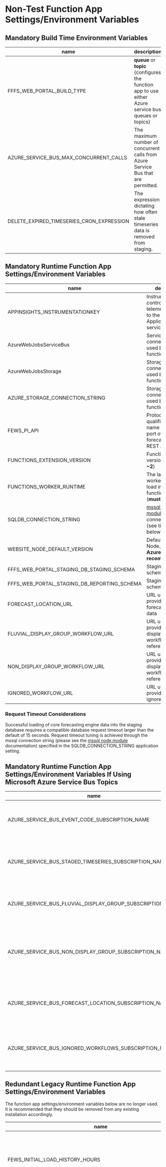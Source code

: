 # Non-Test Function App Settings/Environment Variables

## Mandatory Build Time Environment Variables

| name                                      | description                                                                                             |
|-------------------------------------------|---------------------------------------------------------------------------------------------------------|
| FFFS_WEB_PORTAL_BUILD_TYPE                | **queue** or **topic** (configures the function app to use either Azure service bus queues or topics)   |
| AZURE_SERVICE_BUS_MAX_CONCURRENT_CALLS    | The maximum number of concurrent calls from Azure Service Bus that are permitted.                       |
| DELETE_EXPIRED_TIMESERIES_CRON_EXPRESSION | The expression dictating how often stale timeseries data is removed from staging.                       |

## Mandatory Runtime Function App Settings/Environment Variables

| name                                      | description                                                                                                                           |
|-------------------------------------------|---------------------------------------------------------------------------------------------------------------------------------------|
| APPINSIGHTS_INSTRUMENTATIONKEY            | Instrumention key controlling if telemetry is sent to the ApplicationInsights service                                                 |
| AzureWebJobsServiceBus                    | Service bus connection string used by the function app                                                                                |
| AzureWebJobsStorage                       | Storage account connection string used by the function app                                                                            |
| AZURE_STORAGE_CONNECTION_STRING           | Storage account connection string used by the function app                                                                            |
| FEWS_PI_API                               | Protocol, fully qualified domain name and optional port of the core forecasting engine REST API                                       |
| FUNCTIONS_EXTENSION_VERSION               | Functions runtime version (**must be ~2**)                                                                                            |
| FUNCTIONS_WORKER_RUNTIME                  | The language worker runtime to load in the function app (**must be node**)                                                            |
| SQLDB_CONNECTION_STRING                   | [mssql node module](https://www.npmjs.com/package/mssql) connection string (see timeout note below)                                   |
| WEBSITE_NODE_DEFAULT_VERSION              | Default version of Node.js (**Microsoft Azure default is recommended**)                                                               |
| FFFS_WEB_PORTAL_STAGING_DB_STAGING_SCHEMA | Staging, staging schema name                                                                                                          |
| FFFS_WEB_PORTAL_STAGING_DB_REPORTING_SCHEMA | Staging, reporting schema name                                                                                                      |
| FORECAST_LOCATION_URL                     | URL used to provide the forecast location data                                                                                        |
| FLUVIAL_DISPLAY_GROUP_WORKFLOW_URL        | URL used to provide the fluvial display groups workflow reference data                                                                |
| NON_DISPLAY_GROUP_WORKFLOW_URL            | URL used to provide the non display groups workflow reference data                                                                    |
| IGNORED_WORKFLOW_URL                      | URL used to provide the ignored workflows                                                                                             |

### Request Timeout Considerations

Successful loading of core forecasting engine data into the staging database requires a compatible database request timeout larger than the
default of 15 seconds. Request timeout tuning is achieved through the mssql connection string (please see the
[mssql node module](https://www.npmjs.com/package/mssql) documentation) specified in the SQLDB_CONNECTION_STRING application setting.

## Mandatory Runtime Function App Settings/Environment Variables If Using Microsoft Azure Service Bus Topics

| name                                                  | description                                                                                    |
|-------------------------------------------------------|------------------------------------------------------------------------------------------------|
| AZURE_SERVICE_BUS_EVENT_CODE_SUBSCRIPTION_NAME        | Subscription name associated with fews-eventcode-topic                                         |
| AZURE_SERVICE_BUS_STAGED_TIMESERIES_SUBSCRIPTION_NAME | Subscription name associated with fews-staged-timeseries-topic                                 |
| AZURE_SERVICE_BUS_FLUVIAL_DISPLAY_GROUP_SUBSCRIPTION_NAME | Subscription name associated with fews-display-group-topic                                 |
| AZURE_SERVICE_BUS_NON_DISPLAY_GROUP_SUBSCRIPTION_NAME | Subscription name associated with fews-non-display-group-topic (no fluvial/coastal distinction)|
| AZURE_SERVICE_BUS_FORECAST_LOCATION_SUBSCRIPTION_NAME | Subscription name associated with fews-forecast-location-topic                                 |
| AZURE_SERVICE_BUS_IGNORED_WORKFLOWS_SUBSCRIPTION_NAME | Subscription name associated with fews-ignored-workflows-topic                                 |

## Redundant Legacy Runtime Function App Settings/Environment Variables

The function app settings/environment variables below are no longer used. It is recommended that they should be removed from any existing installation
accordingly.

| name                                      | description                                                                                                |
|-------------------------------------------|------------------------------------------------------------------------------------------------------------|
| FEWS_INITIAL_LOAD_HISTORY_HOURS           | Number of hours before the initial import time that core forecasting engine data should be retrieved for   |
| FEWS_LOAD_HISTORY_HOURS                   | Number of hours before subsequent import times that core forecasting engine data should be retrieved for   |
| FEWS_IMPORT_DISPLAY_GROUPS_SCHEDULE       | UNIX Cron expression controlling when time series display groups are imported                              |
| LOCATION_LOOKUP_URL                       | URL used to provide location lookup data associated with display groups                                    |
| AZURE_SERVICE_BUS_LOCATION_LOOKUP_SUBSCRIPTION_NAME | Subscription name associated with fews-location-lookup-topic                                     |
| AZURE_SERVICE_BUS_DISPLAY_GROUP_SUBSCRIPTION_NAME | Subscription name associated with fews-display-group-topic (no fluvial/coastal distinction)        |
| FEWS_LOCATION_IDS                         | Semi-colon separated list of locations used with scheduled imports                                         |
| FEWS_PLOT_ID                              | The core forecasting engine plot ID used with scheduled imports                                            |
| AZURE_SERVICE_BUS_FLUVIAL_NON_DISPLAY_GROUP_SUBSCRIPTION_NAME | Subscription name associated with fews-non-display-group-topic                         |

## Optional Runtime Function App Settings/Environment Variables

| name                         | description                                                                                                                                            |
|------------------------------|--------------------------------------------------------------------------------------------------------------------------------------------------------|
| SQLDB_LOCK_TIMEOUT           | Time limit for database lock acquisition in milliseconds (defaults to 6500ms)                                                                          |
| FEWS_START_TIME_OFFSET_HOURS | Number of hours before task completion time that core forecasting engine data should be retrieved for (defaults to 12)                                 |
| FEWS_END_TIME_OFFSET_HOURS   | Number of hours after task completion time that core forecasting engine data should be retrieved for (defaults to 120)                                 |
| DELETE_EXPIRED_TIMESERIES_SOFT_LIMIT | The number of hours before the current time before which all completed status timeseries data should be removed (defaults to 168 hours/7 days) |
| DELETE_EXPIRED_TIMESERIES_HARD_LIMIT | The number of hours before the current time before which all timeseries data should be removed (defaults to 672 hours/28 days)                 |
